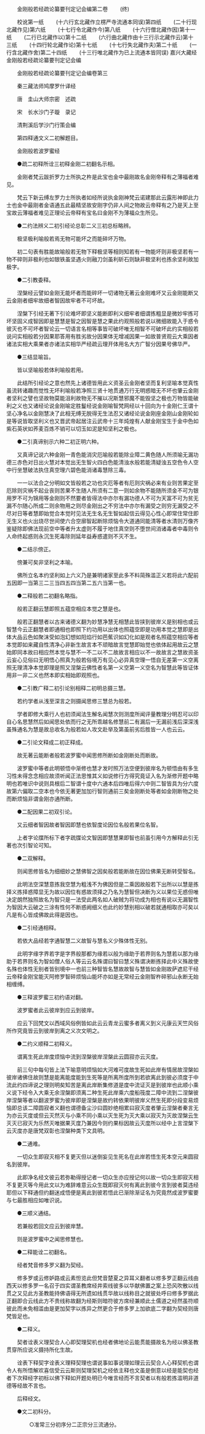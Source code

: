 <!-- { "loadSidebar": true } -->
　　金刚般若经疏论纂要刊定记会编第二卷
　　(终)

　　校讹第一纸
　　(十六行玄北藏作立楞严寺流通本同误)第四纸
　　(二十行现北藏作见)第六纸
　　(十七行令北藏作今)第八纸
　　(十六行僧北藏作因)第十一纸
　　(二行已北藏作以)第十二纸
　　(六行曲北藏作由十三行示北藏作云)第十三纸
　　(十四行轮北藏作论)第十七纸
　　(十七行失北藏作夫)第二十纸
　　(一行含北藏作舍)第二十四纸
　　(十三行唯北藏作为已上流通本皆同误)
嘉兴大藏经　金刚般若经疏论纂要刊定记会编


　　金刚般若经疏论纂要刊定记会编卷第三

　　秦三藏法师鸠摩罗什译经

　　唐　圭山大师宗密　述疏

　　宋　长水沙门子璇　录记

　　清荆溪后学沙门行策会编

　　第四释通文义二初解题目。

　　金刚般若波罗蜜经

　　●疏二初释所诠三初释金刚二初翻名示相。

　　金刚者梵云跋折罗力士所执之杵是此宝也金中最刚故名金刚帝释有之薄福者难见。

　　梵云下新云缚左罗力士所执者如经所说执金刚神梵云诺建那此云露形神即此力士也金中最刚者金语通五此最精坚故安刚字仍非人间之物故云帝释有之乃是天上至宝故云薄福者难见正理论云帝释有宝名曰金刚不为薄福众生所见。

　　●二约法辨义二初引经论总彰二义三初总标略辨。

　　极坚极利喻般若焉无物可能坏之而能碎坏万物。

　　初二句表有胜能故喻般若无物下释极坚等相则知若有一物能坏则非极坚若有一物不碎则非极利也如银铁虽坚遇火则融刀剑虽利斫石则缺非极坚利也拣余坚利故加极字。

　　●二引教委释。

　　涅槃经云譬如金刚无能坏者而能碎坏一切诸物无著云金刚难坏又云金刚能断又云金刚者细牢故细者智因故牢者不可坏故。

　　涅槃下引经无著下引论难坏即坚义能断即利义细牢者细谓拣粗显是微妙牢拣可坏坚固义成智因即是慧慧是智之因智是慧之果此约观照般若说以微细故能入于惑令彼灭也不可坏者智论云一切语言名相等事皆可破坏唯无相智不可破坏此约实相般若说问实相般若分因果耶答用有胜劣故分因果体无增减因果一如故普贤观云大乘因者诸法实相大乘果者亦诸法实相华严经疏云理开体用名大方广智分因果号佛华严。

　　●三结显喻旨。

　　皆以坚喻般若体利喻般若用。

　　此结所引经论之意也然先上诸德皆用此义资圣云金刚者坚而复利坚喻本觉真性虽流转诸趣而觉性无坏利喻般若净照三贤十地贯通万行无明惑暗无不坏也肇云金刚者坚利之譬也坚故物莫能沮利故物无不摧以况斯慧邪魔不能毁坚之极也万物皆能破利之义也又诸经论说金刚喻定胜鬘经说金刚喻智梵网经以十回向为十金刚仁王谓十坚心净名以金刚慧决了此相无缚无脱得无生法忍又诸经论说金刚座金刚山金刚轮如是等说皆取坚利义也又晋武帝起居注云武帝十三年炖煌有人献金刚宝生于金中色如紫石英状如荞麦百炼不销可以切玉如泥是知坚利之极也。

　　●二引真谛别示六种二初正明六种。

　　又真谛记说六种金刚一青色能消灾厄喻般若能除业障二黄色随人所须喻无漏功德三赤色对日出火慧对本觉出无生智火四白色能清浊水般若能清疑浊五空色令人空中行坐慧破法执住真空理六碧色能消诸毒慧除三毒。

　　一一以法合之分明如文皆般若之功也灾厄等者有厄则灾祸必来有业则苦果定至厄除则灾祸不起业丧则苦果不生随人所须有二意一则如余物不能随所须金不可为银用罗不可为锦用等金刚则不然要者皆得法中亦尔有漏功德人不可为天富不可为贫无漏不尔随心所成二则余物用之则尽金刚出之不穷法中亦尔有漏受之则穷无漏受之不尽对日等者慧即始觉合本觉时见法无生名无生智如起信云得见心性心即常住常住即无生义也火出烧尽世间使六合空廓智起断除烦恼令大道通同能清等者水清则万像齐鉴疑除即佛法现前空中等者升太虚则不履于地住真空则不堕世间消诸毒者中毒则令人命终起惑则永沉生死毒除则延年益寿惑遣则不灭不生。

　　●二结示傍正。

　　傍兼可矣非坚利之本喻。

　　佛所立名本约坚利如上六义乃是兼明诸家至此多不料简殊滥正义若将此六配前五因即一当第三二三当四五四当第二五六当第一也。

　　●二释般若二初翻名略指。

　　般若正翻云慧即照五蕴空相应本觉之慧是也。

　　般若正翻慧者以古来诸德义翻为妙慧净慧无相慧此皆挟到彼岸义是别相也或云智慧今云正翻慧者即通相也即照下约功用以出体也照蕴空即是功用本觉之慧即是出体大品云色如聚沫受如泡幻想如阳焰行如芭蕉识如幻化如是观者名照蕴空相应等者本觉即如来藏自性清净心非新生故言本不顽暗故言觉慧即始觉也依体起用故云之慧始即同本故曰相应然本觉与慧不一不二以不二故故言相应以不一故故言之慧故资圣云妄心见俗曰无明悟心照真为般若俗境万有见心必异真空理一悟自无差第一义空离照无理清净本觉即理是照又涅槃云佛性者名第一义空第一义空名为智慧此等皆证体用非一非二义也然本即实相始即观照也。

　　●二引教广释二初引论别相释二初明总摄三慧。

　　若约学者从浅至深言之则摄闻思修三慧总为般若。

　　学者即修大乘行人也初须闻法生解名闻慧次则测度所闻评量教理分明忍可以印自心名思慧然后如闻思处依而行之无所乖越名修慧前二有漏后一无漏前浅后深深浅虽殊通名为慧是故总收名为般若如人攻文赴举及第虽前劣后胜皆一人也云云。

　　●二引论文释成二初正释成。

　　故无著云能断者般若波罗蜜中闻思修所断如金刚断处而断故。

　　波罗蜜中等者此明顿悟中渐修也慧才发时照万法空便到彼岸名为顿悟由有多生习性未得念念相应故须听闻正法思惟其义如说修行方得究竟证入名为渐修开题中略明也若唯识中说则具根后二智谓十度中六通本后四唯后得六中则二智皆具为分六度故第六偏取二空本也今依无著更加加行智则通前三矣金刚断处等者如金刚断物之处而断烦恼非谓金刚亦通所断。

　　●二配因果二初双引论。

　　又云细者智因故者智因即慧也依智度论因位名般若果位名智。

　　上者字论牒所标下者字疏牒论文智因即慧慧果即智也前虽引用今方解释此引无著也次引智论可知。

　　●二双解释。

　　则闻思修皆名为细细妙之慧佛智之因矣般若能断故在因位佛果无断转受智名。

　　此明法空深慧意拣我空慧为粗浅不为佛因但是二乘因故般若下出所以以慧是拣择义拣择惑障显无为故以因位有惑故须择之乃名为慧智但决断为义以果位无惑但唯决定朗然独照故名为智只是一法受此两名如人破贼为将功成为相也有说以无漏智性为智因大云破之三涂有性何不断惑阙细义也此约妙慧别相以破若就通相取亦可矣以凡是有心皆成佛故此得是因也。

　　●二引经通相释。

　　若依大品经若字通智慧二义故智与慧名义少殊体性无别。

　　此明字缘字界若字是字界般那都为缘若以般为缘助于若界则名为慧若以那为缘助于若界则名为智如僧人俗人等云云名殊谓曰智曰慧义殊谓决断拣择此中义殊故使名殊也体性无别者皆别境中一也前三种智皆名慧故故智与慧皆如金刚故萨遮尼干经云帝释金刚宝能灭阿修罗智碎烦恼山能坏亦如是无常经云金刚智杵碎邪山永断无始相缠缚。

　　●三释波罗蜜三初约语对翻。

　　波罗蜜者此云彼岸到应云到彼岸。

　　应云下回梵文以西域风俗例皆如此云云青龙云蜜多者离义到义元康云天竺风俗所作究竟皆云到彼岸到离之义次文明之。

　　●二约义顺释二初释义。

　　谓离生死此岸度烦恼中流到涅槃彼岸涅槃此云圆寂亦云灭度。

　　前三句中每句皆上法下喻意明烦恼如大河难可度故生死如此岸有情居故涅槃如彼岸诸佛住故则慧是能离能度能到生死等是所离所度所到若欲离此到彼必须度于中流此约四谛说之理则明矣知苦是离此岸断集修道是度中流证灭是到彼岸也此顺小乘义说下经令入大乘无余涅槃即须离二种生死此岸乘六度船筏度二障中流到二涅槃彼岸涅槃等者以翻波罗蜜为彼岸即是涅槃是故约转依果明彼岸义然生死即分段变易烦恼即总该二障圆寂者义翻也谓德备尘沙曰圆妙绝相累曰寂灭度者肇云涅槃者秦言无为亦云灭度或但云灭然灭与小乘不同小乘以灭生死为灭大乘以寂灭为灭故涅槃云生灭灭已寂灭为乐然灭唯据果灭度乃兼因今则约果标因故云灭度所以经中上言涅槃下云灭度亦是唐梵双彰也涅槃种类下文具明。

　　●二通难。

　　一切众生即寂灭相不复更灭但以迷倒妄见生死名在此岸若悟生死本空元来圆寂名到彼岸。

　　此即净名经文彼云若弥勒得授记者一切众生亦应授记何以故一切众生即寂灭相不复更灭等今用此文以为难辞难意云众生既即寂灭何有离此到彼今言到彼者莫违经耶但以下释通但约翻迷成悟便是离此到彼若悟此已渐除渐证名为究竟然成波罗蜜要与七最胜相应如唯识说。

　　●三顺义通结。

　　若兼般若回文应云到彼岸慧。

　　则是波罗蜜中之闻思修慧也。

　　●二释能诠二初翻名。

　　经者梵音修多罗义翻为契经。

　　修多罗或云修妒路或云素怛览此但梵音楚夏之异耳义翻者以修多罗正翻云线由西天以修多罗一名召于四实谓圣教席经井索线彼多以华献佛置之案上恐风吹散以线贯之又见此方圣教能持佛语得无所遗如线贯华故以线称目之就彼处呼曰修多罗据此正翻即合云线此方不贵线称故翻为经斯则暗符彼方席经兼顺此土儒道之经然虽符顺彼此而未免相滥由是更加契字以拣异之然更合于修多罗上加欲底二字翻为契经则唐梵皆足也。

　　●二释义。

　　契者诠表义理契合人心即契理契机也经者佛地论云能贯能摄故名为经以佛圣教贯穿所应说义摄持所化生故。

　　诠表下释契字诠表义理释契理也谓说事如事说理如理云云契合人心释契机也谓令人有所悟解欢喜信受云云斯则契理契机之经依主释也文虽是倒意以经是能契也经者下次释经字初标以佛下释如开题处明已今唯言经而不言契者以有般若拣滥明非道德等经故不言也。

　　后释经文。

　　●文二初科分。

　　
　　○准常三分初序分二正宗分三流通分。

